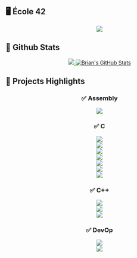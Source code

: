 ## 🖥 École 42
<div align="center">
<a href="https://profile.intra.42.fr/users/bvalette"><img src="https://1337-readme.vercel.app/api/profile?cursus=42cursus&dark=true&leet_logo=hide&login=bvalette"></a>
</div>

## 🧮 Github Stats

<div align="center">
<a href="https://github.com/42f?tab=repositories"><img src="https://github-readme-stats.vercel.app/api/top-langs/?username=42f&theme=onedark&hide=Objective-C">
<img src="https://github-readme-stats.vercel.app/api?username=42f&&show_icons=true&line_height=27&v=5&theme=onedark&hide=contribs,issues&count_private=true" alt="Brian's GitHub Stats"/></a>
</div>

## 📕 Projects Highlights

<div align="center">
<h3>✅ Assembly</h3>
</div>

<div align="center">
    <a href="https://github.com/42f/LIBASM"><img src="https://github-readme-stats.vercel.app/api/pin?username=42f&repo=LIBASM&theme=buefy"></a> 
</div>

<div align="center">
<h3>✅  C</h3>
</div>

<div align="center">
    <a href="https://github.com/42f/libft_2020"><img src="https://github-readme-stats.vercel.app/api/pin?username=42f&repo=libft_2020&theme=buefy"></a>
</div>
<div align="center">
    <a href="https://github.com/42f/GET_NEXT_LINE"><img src="https://github-readme-stats.vercel.app/api/pin?username=42f&repo=GET_NEXT_LINE&theme=buefy"></a>
</div>
<div align="center">
    <a href="https://github.com/42f/FT_PRINTF"><img src="https://github-readme-stats.vercel.app/api/pin?username=42f&repo=FT_PRINTF &theme=buefy"></a>
</div>

<div align="center">
<a href="https://github.com/42f/CUBE_3D"><img src="https://github-readme-stats.vercel.app/api/pin?username=42f&repo=CUBE_3D&theme=buefy"></a>
</div>
<div align="center">
    <a href="https://github.com/42f/CUBE_3D"><img src="https://github-readme-stats.vercel.app/api/pin?username=42f&repo=CUBE_3D&theme=buefy"></a>
</div>
    
<div align="center">
    <a href="https://github.com/42f/PHILOSOPHERS"><img src="https://github-readme-stats.vercel.app/api/pin?username=42f&repo=PHILOSOPHERS&theme=buefy"></a>
</div>
<div align="center">
    <a href="https://github.com/42f/MINISHELL_42"><img src="https://github-readme-stats.vercel.app/api/pin?username=42f&repo=MINISHELL_42&theme=buefy"></a>
</div>

<div align="center">
<h3>✅  C++</h3>
</div>

<div align="center">
    <a href="https://github.com/42f/42_CPP_PISCINE"><img src="https://github-readme-stats.vercel.app/api/pin?username=42f&repo=42_CPP_PISCINE&theme=buefy"></a>
</div>
    
<div align="center">
    <a href="https://github.com/42f/FT_CONTAINERS"><img src="https://github-readme-stats.vercel.app/api/pin?username=42f&repo=FT_CONTAINERS&theme=buefy"></a>
</div>
<div align="center">
    <a href="https://github.com/42f/FT_CONTAINERS_42_tester"><img src="https://github-readme-stats.vercel.app/api/pin?username=42f&repo=FT_CONTAINERS_42_tester&theme=buefy"></a>
</div>

<div align="center">
<h3>✅  DevOp </h3>
</div>
<div align="center">
    <a href="https://github.com/42f/FT_SERVER"><img src="https://github-readme-stats.vercel.app/api/pin?username=42f&repo=FT_SERVER&theme=buefy"></a>
</div>
<div align="center">
    <a href="https://github.com/42f/FT_SERVICES"><img src="https://github-readme-stats.vercel.app/api/pin?username=42f&repo=FT_SERVICES&theme=buefy"></a>
</div>